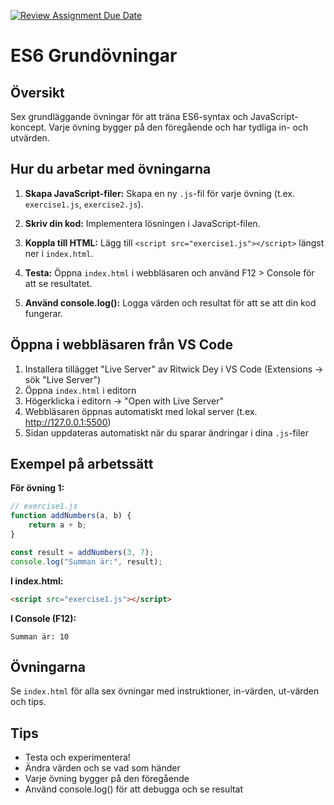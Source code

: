 [![Review Assignment Due Date](https://classroom.github.com/assets/deadline-readme-button-22041afd0340ce965d47ae6ef1cefeee28c7c493a6346c4f15d667ab976d596c.svg)](https://classroom.github.com/a/7MHGmQCL)
# ES6 Grundövningar

## Översikt
Sex grundläggande övningar för att träna ES6-syntax och JavaScript-koncept. Varje övning bygger på den föregående och har tydliga in- och utvärden.

## Hur du arbetar med övningarna

1. **Skapa JavaScript-filer:** Skapa en ny `.js`-fil för varje övning (t.ex. `exercise1.js`, `exercise2.js`).

2. **Skriv din kod:** Implementera lösningen i JavaScript-filen.

3. **Koppla till HTML:** Lägg till `<script src="exercise1.js"></script>` längst ner i `index.html`.

4. **Testa:** Öppna `index.html` i webbläsaren och använd F12 > Console för att se resultatet.

5. **Använd console.log():** Logga värden och resultat för att se att din kod fungerar.

## Öppna i webbläsaren från VS Code

1. Installera tillägget "Live Server" av Ritwick Dey i VS Code (Extensions → sök "Live Server")
2. Öppna `index.html` i editorn
3. Högerklicka i editorn → "Open with Live Server"
4. Webbläsaren öppnas automatiskt med lokal server (t.ex. http://127.0.0.1:5500)
5. Sidan uppdateras automatiskt när du sparar ändringar i dina `.js`-filer

## Exempel på arbetssätt

**För övning 1:**
```javascript
// exercise1.js
function addNumbers(a, b) {
    return a + b;
}

const result = addNumbers(3, 7);
console.log("Summan är:", result);
```

**I index.html:**
```html
<script src="exercise1.js"></script>
```

**I Console (F12):**
```
Summan är: 10
```

## Övningarna

Se `index.html` för alla sex övningar med instruktioner, in-värden, ut-värden och tips.

## Tips
- Testa och experimentera!
- Ändra värden och se vad som händer
- Varje övning bygger på den föregående
- Använd console.log() för att debugga och se resultat
